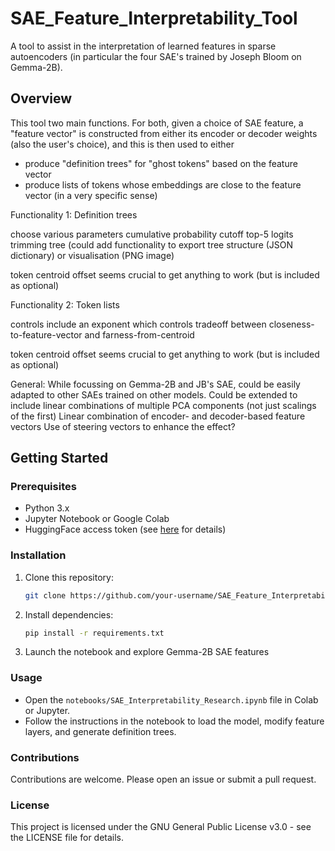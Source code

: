 # SAE_Feature_Interpretability_Tool
A tool to assist in the interpretation of learned features in sparse autoencoders (in particular the four SAE's trained by Joseph Bloom on Gemma-2B).

## Overview
This tool two main functions. For both, given a choice of SAE feature, a "feature vector" is constructed from either its encoder or decoder weights (also the user's choice), and this is then used to either

* produce "definition trees" for "ghost tokens" based on the feature vector
* produce lists of tokens whose embeddings are close to the feature vector (in a very specific sense)

Functionality 1: Definition trees

choose various parameters
cumulative probability cutoff
top-5 logits
trimming tree 
(could add functionality to export tree structure (JSON dictionary) or visualisation (PNG image)

token centroid offset seems crucial to get anything to work (but is included as optional)


Functionality 2: Token lists

controls include an exponent which controls tradeoff between closeness-to-feature-vector and farness-from-centroid

token centroid offset seems crucial to get anything to work (but is included as optional)

General:
While focussing on Gemma-2B and JB's SAE, could be easily adapted to other SAEs trained on other models.
Could be extended to include linear combinations of multiple PCA components (not just scalings of the first)
Linear combination of encoder- and decoder-based feature vectors
Use of steering vectors to enhance the effect?


## Getting Started

### Prerequisites
- Python 3.x
- Jupyter Notebook or Google Colab
- HuggingFace access token (see [here](https://huggingface.co/docs/hub/security-tokens) for details)

### Installation
1. Clone this repository:
    ```bash
    git clone https://github.com/your-username/SAE_Feature_Interpretability_Tool.git
    ```
2. Install dependencies:
    ```bash
    pip install -r requirements.txt
    ```
3. Launch the notebook and explore Gemma-2B SAE features

### Usage
- Open the `notebooks/SAE_Interpretability_Research.ipynb` file in Colab or Jupyter.
- Follow the instructions in the notebook to load the model, modify feature layers, and generate definition trees.

### Contributions
Contributions are welcome. Please open an issue or submit a pull request.

### License
This project is licensed under the GNU General Public License v3.0 - see the LICENSE file for details.
